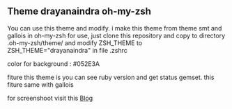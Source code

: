 Theme drayanaindra oh-my-zsh
----------------------------------------------------------------

You can use this theme and modify.
i make this theme from theme smt and gallois in oh-my-zsh
for use, just clone this repository and copy to directory .oh-my-zsh/theme/
and modify ZSH_THEME to ZSH_THEME="drayanaindra" in file .zshrc

color for background : #052E3A

fiture this theme is you can see ruby version and get status gemset. this fiture same with gallois

for screenshoot visit this <a href="http://drayanaindra.blogspot.com/2013/05/theme-drayanaindra-oh-my-zsh.html" target="blank">Blog</a>